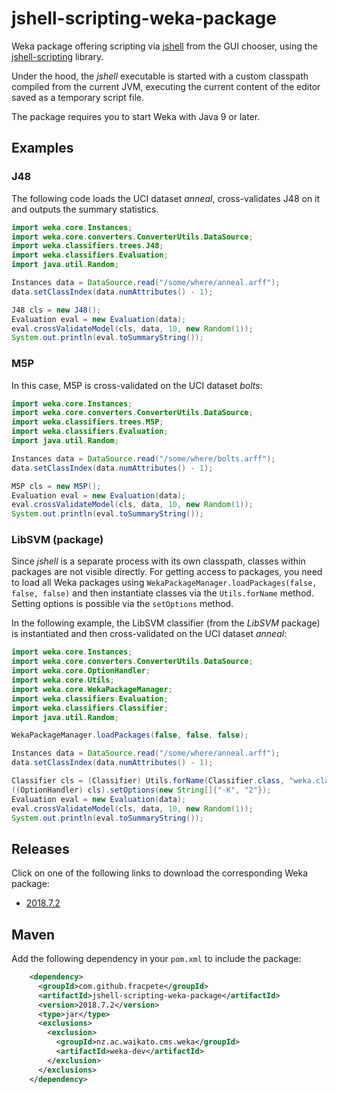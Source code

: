 # jshell-scripting-weka-package
Weka package offering scripting via [jshell](https://docs.oracle.com/javase/9/jshell/) from the GUI chooser, using the [jshell-scripting](https://github.com/fracpete/jshell-scripting) library. 

Under the hood, the *jshell* executable is started with a custom classpath compiled from the current JVM, executing the current content of the editor saved as a temporary script file.

The package requires you to start Weka with Java 9 or later.


## Examples

### J48

The following code loads the UCI dataset *anneal*, cross-validates J48 on it
and outputs the summary statistics.

```java
import weka.core.Instances;
import weka.core.converters.ConverterUtils.DataSource;
import weka.classifiers.trees.J48;
import weka.classifiers.Evaluation;
import java.util.Random;

Instances data = DataSource.read("/some/where/anneal.arff");
data.setClassIndex(data.numAttributes() - 1);

J48 cls = new J48();
Evaluation eval = new Evaluation(data);
eval.crossValidateModel(cls, data, 10, new Random(1));
System.out.println(eval.toSummaryString());
```

### M5P

In this case, M5P is cross-validated on the UCI dataset *bolts*:

```java
import weka.core.Instances;
import weka.core.converters.ConverterUtils.DataSource;
import weka.classifiers.trees.M5P;
import weka.classifiers.Evaluation;
import java.util.Random;

Instances data = DataSource.read("/some/where/bolts.arff");
data.setClassIndex(data.numAttributes() - 1);

M5P cls = new M5P();
Evaluation eval = new Evaluation(data);
eval.crossValidateModel(cls, data, 10, new Random(1));
System.out.println(eval.toSummaryString());
```


### LibSVM (package)

Since *jshell* is a separate process with its own classpath, classes within 
packages are not visible directly. For getting access to packages, you need to 
load all Weka packages using `WekaPackageManager.loadPackages(false, false, false)`
and then instantiate classes via the `Utils.forName` method. Setting options is
possible via the `setOptions` method.

In the following example, the LibSVM classifier (from the *LibSVM* package) is 
instantiated and then cross-validated on the UCI dataset *anneal*:


```java
import weka.core.Instances;
import weka.core.converters.ConverterUtils.DataSource;
import weka.core.OptionHandler;
import weka.core.Utils;
import weka.core.WekaPackageManager;
import weka.classifiers.Evaluation;
import weka.classifiers.Classifier;
import java.util.Random;

WekaPackageManager.loadPackages(false, false, false);

Instances data = DataSource.read("/some/where/anneal.arff");
data.setClassIndex(data.numAttributes() - 1);

Classifier cls = (Classifier) Utils.forName(Classifier.class, "weka.classifiers.functions.LibSVM", new String[0]);
((OptionHandler) cls).setOptions(new String[]{"-K", "2"});
Evaluation eval = new Evaluation(data);
eval.crossValidateModel(cls, data, 10, new Random(1));
System.out.println(eval.toSummaryString());
```


## Releases

Click on one of the following links to download the corresponding Weka package:

* [2018.7.2](https://github.com/fracpete/jshell-scripting-weka-package/releases/download/v2018.7.2/mxexpression-2018.7.2.zip)


## Maven

Add the following dependency in your `pom.xml` to include the package:

```xml
    <dependency>
      <groupId>com.github.fracpete</groupId>
      <artifactId>jshell-scripting-weka-package</artifactId>
      <version>2018.7.2</version>
      <type>jar</type>
      <exclusions>
        <exclusion>
          <groupId>nz.ac.waikato.cms.weka</groupId>
          <artifactId>weka-dev</artifactId>
        </exclusion>
      </exclusions>
    </dependency>
```

